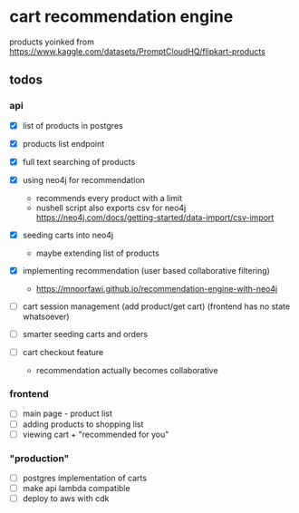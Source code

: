 # cart recommendation engine

products yoinked from https://www.kaggle.com/datasets/PromptCloudHQ/flipkart-products

## todos

### api

- [x] list of products in postgres

- [x] products list endpoint

- [x] full text searching of products

- [x] using neo4j for recommendation
    - recommends every product with a limit
    - nushell script also exports csv for neo4j https://neo4j.com/docs/getting-started/data-import/csv-import

- [x] seeding carts into neo4j
    - maybe extending list of products

- [x] implementing recommendation (user based collaborative filtering)
    - https://mnoorfawi.github.io/recommendation-engine-with-neo4j

- [ ] cart session management (add product/get cart) (frontend has no state whatsoever)

- [ ] smarter seeding carts and orders

- [ ] cart checkout feature
    - recommendation actually becomes collaborative

### frontend

- [ ] main page - product list
- [ ] adding products to shopping list
- [ ] viewing cart + "recommended for you"

### "production"

- [ ] postgres implementation of carts
- [ ] make api lambda compatible
- [ ] deploy to aws with cdk
